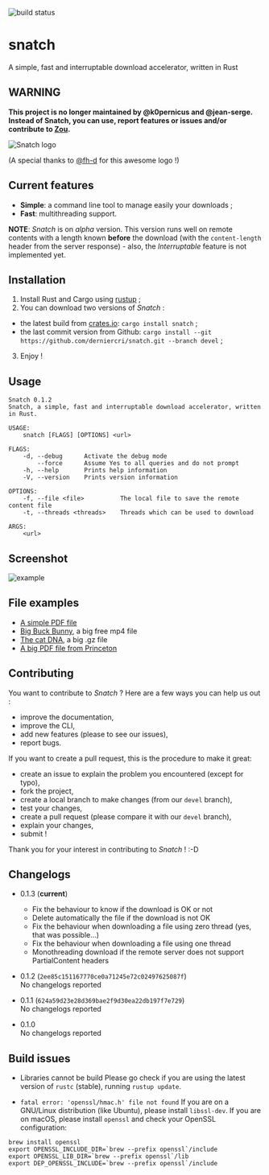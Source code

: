  ![build status](https://api.travis-ci.org/derniercri/snatch.svg?branch=devel)

# snatch
A simple, fast and interruptable download accelerator, written in Rust

## WARNING

**This project is no longer maintained by @k0pernicus and @jean-serge.**  
**Instead of Snatch, you can use, report features or issues and/or contribute to [Zou](https://github.com/k0pernicus/zou).**

![Snatch logo](./img/snatch-horizontal.png)

(A special thanks to [@fh-d](https://github.com/fh-d) for this awesome logo !)

## Current features

* **Simple**: a command line tool to manage easily your downloads ;
* **Fast**: multithreading support.

**NOTE**: _Snatch_ is on _alpha_ version. This version runs well on remote contents with a length known **before** the download (with the `content-length` header from the server response) - also, the _Interruptable_ feature is not implemented yet.

## Installation

1. Install Rust and Cargo using [rustup](https://www.rustup.rs/) ;
2. You can download two versions of _Snatch_ :  
  * the latest build from [crates.io](https://crates.io/): `cargo install
    snatch` ;
  * the last commit version from Github: `cargo install --git https://github.com/derniercri/snatch.git --branch devel` ;
3. Enjoy !

## Usage

```
Snatch 0.1.2
Snatch, a simple, fast and interruptable download accelerator, written in Rust.

USAGE:
    snatch [FLAGS] [OPTIONS] <url>

FLAGS:
    -d, --debug      Activate the debug mode
        --force      Assume Yes to all queries and do not prompt
    -h, --help       Prints help information
    -V, --version    Prints version information

OPTIONS:
    -f, --file <file>          The local file to save the remote content file
    -t, --threads <threads>    Threads which can be used to download

ARGS:
    <url>
```

## Screenshot

![example](./img/snatch_devel.gif)

## File examples

* [A simple PDF file](http://www.cbu.edu.zm/downloads/pdf-sample.pdf)
* [Big Buck Bunny](http://distribution.bbb3d.renderfarming.net/video/mp4/bbb_sunflower_1080p_60fps_stereo_abl.mp4), a big free mp4 file
* [The cat DNA](http://hgdownload.cse.ucsc.edu/goldenPath/felCat8/bigZips/felCat8.fa.gz), a big .gz file
* [A big PDF file from Princeton](http://scholar.princeton.edu/sites/default/files/oversize_pdf_test_0.pdf)

## Contributing

You want to contribute to _Snatch_ ?
Here are a few ways you can help us out :

* improve the documentation,
* improve the CLI,
* add new features (please to see our issues),
* report bugs.

If you want to create a pull request, this is the procedure to make it great:

* create an issue to explain the problem you encountered (except for typo),
* fork the project,
* create a local branch to make changes (from our `devel` branch),
* test your changes,
* create a pull request (please compare it with our `devel` branch),
* explain your changes,
* submit !

Thank you for your interest in contributing to _Snatch_ ! :-D

## Changelogs

*   0.1.3 (**current**)
    *   Fix the behaviour to know if the download is OK or not
    *   Delete automatically the file if the download is not OK
    *   Fix the behaviour when downloading a file using zero thread (yes, that was possible...)
    *   Fix the behaviour when downloading a file using one thread
    *   Monothreading download if the remote server does not support PartialContent headers

*   0.1.2 (`2ee85c151167770ce0a71245e72c02497625087f`)  
    No changelogs reported
    
*   0.1.1 (`624a59d23e28d369bae2f9d30ea22db197f7e729`)  
    No changelogs reported

*   0.1.0  
    No changelogs reported

## Build issues

* Libraries cannot be build
Please go check if you are using the latest version of `rustc` (stable), running `rustup update`.

* `fatal error: 'openssl/hmac.h' file not found`
If you are on a GNU/Linux distribution (like Ubuntu), please install `libssl-dev`.
If you are on macOS, please install `openssl` and check your OpenSSL configuration:

```
brew install openssl
export OPENSSL_INCLUDE_DIR=`brew --prefix openssl`/include
export OPENSSL_LIB_DIR=`brew --prefix openssl`/lib
export DEP_OPENSSL_INCLUDE=`brew --prefix openssl`/include
```
